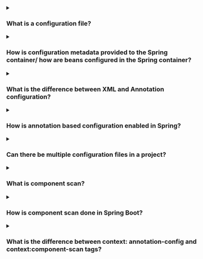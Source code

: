 <details><summary>
  
### What is a configuration file?
</summary>
A configuration file is a text-based file that contains settings and parameters used to configure the behavior of a software application or system. It is commonly used to store various options and preferences that control how the software operates or interacts with its environment.

Configuration files are typically created and edited by users or administrators to customize the behavior of an application according to their specific requirements. These files often follow a specific format or syntax defined by the software, such as using key-value pairs or structured data formats like XML, JSON, or YAML.

The purpose of a configuration file is to separate the configuration data from the application's source code, allowing users to modify settings without needing to modify the underlying software. This provides flexibility, as it allows for easy customization and adaptation of the software to different environments, user preferences, or specific use cases.

Configuration files can contain a wide range of settings depending on the software. They may include options related to database connections, network settings, logging levels, security parameters, user interface preferences, and many other aspects that affect the software's behavior. The values specified in the configuration file are read and used by the application at runtime to determine how it should operate.

By modifying the configuration file, users can tweak the behavior of the software without requiring recompilation or altering the original source code. This makes configuration files a valuable tool for managing and fine-tuning the behavior of applications in a flexible and user-friendly manner.
</details>
<details><summary>
  
### How is configuration metadata provided to the Spring container/ how are beans configured in the Spring container?
</summary>
In Spring, configuration metadata is provided to the Spring container through various mechanisms. The most common approaches for configuring beans in the Spring container are:

**1. XML-based Configuration:** In earlier versions of Spring, XML was the predominant way to configure the container and define beans. In XML-based configuration, you create an XML file (often named applicationContext.xml) where you define the beans, their dependencies, and other configuration details. The XML file is then loaded by the Spring container, which parses it and creates the beans accordingly.

**2. Annotation-based Configuration:** With the introduction of annotations in Java, Spring provides support for annotation-based configuration. You can use annotations, such as @Component, @Configuration, @Autowired, and others, to mark classes as beans, specify their dependencies, and configure various aspects of the container. Annotation-based configuration reduces the need for XML files and provides a more concise and expressive way to configure beans.

**3. Java-based Configuration:** Spring also supports configuration using plain Java classes. You can create a configuration class and annotate it with @Configuration. Within the configuration class, you define bean creation methods annotated with @Bean, which specify how to instantiate and configure the beans. Java-based configuration is often preferred for its type safety, refactorability, and the ability to use the full power of the Java language to define complex configuration logic.

Regardless of the configuration approach, once the configuration metadata is provided to the Spring container, it analyzes the metadata and creates the corresponding beans based on the configuration instructions. The container manages the lifecycle of these beans, handles their dependencies, and allows them to be injected into other beans as needed.

Spring provides flexibility in choosing the appropriate configuration style based on your project's requirements and preferences. XML, annotation-based, Java-based, or Groovy-based configuration can be used individually or in combination, depending on the complexity and needs of your application.
</details>
<details><summary>
  
### What is the difference between XML and Annotation configuration?
</summary>
The main difference between XML and Annotation configuration in the context of Spring is the way in which the configuration metadata is expressed:

### XML Configuration:
XML-based configuration involves creating an XML file where you define beans, their dependencies, and other configuration details. The XML file is typically named applicationContext.xml or a similar variant. XML configuration is more verbose and relies on the hierarchical structure of XML elements and attributes to represent the configuration metadata.

### Annotation Configuration:
Annotation-based configuration, as the name suggests, utilizes annotations provided by Spring to configure beans and their dependencies. Instead of an XML file, you use annotations like @Component, @Configuration, @Autowired, and others to mark classes as beans, specify dependencies, and configure various aspects. Annotation configuration is typically done in regular Java classes and provides a more concise and expressive way to define the configuration metadata.

In summary, XML configuration relies on a separate XML file for defining the configuration, while annotation configuration uses annotations directly within Java classes. XML configuration is more explicit and allows for a more visual representation of the configuration, while annotation configuration is more concise and leverages the power of annotations for configuration purposes. Both approaches have their own advantages and can be used based on personal preference or project requirements.
</details>
<details><summary>
  
### How is annotation based configuration enabled in Spring?
</summary>
To enable annotation-based configuration in Spring, you need to follow these steps:

### 1. Add the necessary dependencies:
Ensure that you have the required Spring dependencies in your project's build configuration. This typically includes the core Spring framework and the necessary modules for annotation support, such as spring-context and spring-context-support.

### 2. Enable component scanning:
In your Spring configuration, you need to enable component scanning to let Spring automatically detect and register beans based on annotations. This can be done by using the @ComponentScan annotation at the configuration class level or by configuring component scanning through XML configuration.

### 3. Use relevant annotations:
Annotate your classes and methods with Spring annotations to configure them as beans and specify their relationships. Some commonly used annotations include:

- **@Component:** Marks a class as a Spring-managed component.
- **@Controller, @Service, @Repository:** Specialized versions of @Component for specific layers of an application (MVC, service, and data access).
- **@Autowired:** Injects dependencies into a bean automatically.
- **@Configuration:** Indicates a class as a Spring configuration class.
- **@Bean:** Configures a method to create and configure a bean.

### 4. Initialize the Spring container:
Finally, you need to initialize the Spring container, which will process the annotations and create the necessary beans. This can be done by creating an instance of the AnnotationConfigApplicationContext class or by using other context initialization mechanisms provided by Spring, such as XML-based or Java-based configuration.

By following these steps, you can enable and leverage annotation-based configuration in Spring. The container will scan the specified packages for annotated classes, create the beans, handle their dependencies, and allow them to be injected into other beans as required. Annotation-based configuration provides a more concise and expressive way to configure beans compared to XML configuration, and it is widely used in modern Spring applications.
</details>
<details><summary>
  
### Can there be multiple configuration files in a project?
</summary>
Yes, it is possible to have multiple configuration files in a project in Spring. Having multiple configuration files can help modularize and organize the configuration of different components or subsystems within the project.
</details>
<details><summary>
  
### What is component scan?
</summary>
Component scanning is a feature in Spring that automatically detects and registers beans based on certain conventions and annotations in your codebase. It eliminates the need to explicitly define each bean in a configuration file by scanning the specified packages for classes that should be managed as Spring beans.

In simpler terms, component scanning is a way for Spring to automatically discover and create beans for you without the need for manual configuration. By enabling component scanning, Spring scans the specified packages and identifies classes that are annotated with certain annotations, such as @Component, @Controller, @Service, or @Repository. It then registers these classes as beans in the Spring container, making them available for dependency injection or other bean-related operations.

Component scanning simplifies the configuration process, especially in larger projects, as you don't have to explicitly list and configure every bean. Instead, you can annotate your classes appropriately, and Spring will take care of instantiating and managing them as beans.

To enable component scanning, you typically use the @ComponentScan annotation at the configuration class level. This annotation specifies the base package or packages to scan for annotated classes. Spring will scan those packages and their sub-packages, identifying classes annotated with relevant annotations and registering them as beans.

Component scanning is a powerful feature that promotes convention-over-configuration and can significantly reduce the amount of boilerplate configuration code needed in a Spring application.
</details>
<details><summary>
  
### How is component scan done in Spring Boot?
</summary>
In Spring Boot, component scanning is enabled by default, allowing for automatic detection and registration of beans without explicit configuration. Spring Boot simplifies component scanning by providing a sensible default configuration based on the project's structure.

Here's how component scanning is done in Spring Boot:

### 1. Default Package Scanning:
Spring Boot automatically performs component scanning starting from the package where the main application class is located. By convention, this main class resides in the root package of the application. Spring Boot scans its sub-packages to discover and register beans.

### 2. Component Scan Annotations:
Spring Boot recognizes and applies component scan annotations to further customize the scanning behavior. The @SpringBootApplication annotation, which is typically added to the main application class, includes the @ComponentScan annotation implicitly. This combination enables component scanning for the main application package and its sub-packages.

### 3. Additional Configuration:
If you have components or configurations located outside the default package or its sub-packages, you can explicitly specify the packages to be scanned using the @ComponentScan annotation. By providing the package names as arguments to @ComponentScan, you can extend the scanning to include additional packages.

### 4. Customization:
Spring Boot allows further customization of component scanning through various annotations. For example, the @ComponentScan annotation supports attributes like basePackages, basePackageClasses, includeFilters, and excludeFilters, allowing fine-grained control over the scanning process.

By default, Spring Boot's component scanning feature automatically detects and registers beans based on the project's structure and conventions, reducing the need for explicit configuration. However, you can still customize and extend the scanning behavior as required for your specific application by using annotations and additional configuration options provided by Spring Boot.
</details>
<details><summary>
  
### What is the difference between context: annotation-config and context:component-scan tags?
</summary>
The <context:annotation-config> and <context:component-scan> tags are both used in XML-based configuration in Spring, but they serve different purposes:

### 1. <<context:annotation-config>>:
This tag is used to enable support for annotations in Spring. When **<<context:annotation-config>>** is included in the XML configuration file, Spring will process certain annotations, such as **@Autowired**, **@Required**, **@PostConstruct**, **@PreDestroy**, etc., and provide the corresponding functionality. It essentially activates the basic support for annotations in the Spring container. However, **<<context:annotation-config>>** does not enable component scanning.

### 2. <<context:component-scan>>:
This tag is used to enable component scanning in Spring. When **<<context:component-scan>>** is included in the XML configuration file, Spring will automatically scan the specified packages and their sub-packages to discover and register beans based on annotations such as **@Component**, **@Controller**, **@Service**, **@Repository**, etc. Component scanning eliminates the need for explicit bean configuration, as Spring dynamically detects and manages the beans based on the specified packages.

In summary, the main difference between **<<context:annotation-config>>** and **<<context:component-scan>>** is that **<<context:annotation-config>>** enables support for annotations in Spring, while **<<context:component-scan>>** enables component scanning to automatically detect and register beans based on annotations. **<<context:annotation-config>>** is more focused on processing annotation-based functionality, while **<<context:component-scan>>** goes beyond that by allowing automatic bean detection and registration based on annotations.
</details>
